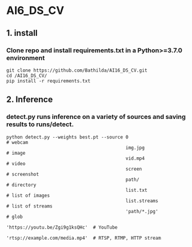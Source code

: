 # AI6_DS_CV

## 1. install
### Clone repo and install requirements.txt in a Python>=3.7.0 environment

```
git clone https://github.com/Bathilda/AI16_DS_CV.git
cd /AI16_DS_CV/
pip install -r requirements.txt
```


## 2. Inference  
### detect.py runs inference on a variety of sources and saving results to runs/detect.  

```
python detect.py --weights best.pt --source 0                               # webcam
                                            img.jpg                         # image
                                            vid.mp4                         # video
                                            screen                          # screenshot
                                            path/                           # directory
                                            list.txt                        # list of images
                                            list.streams                    # list of streams
                                            'path/*.jpg'                    # glob
                                            'https://youtu.be/Zgi9g1ksQHc'  # YouTube
                                            'rtsp://example.com/media.mp4'  # RTSP, RTMP, HTTP stream

```
